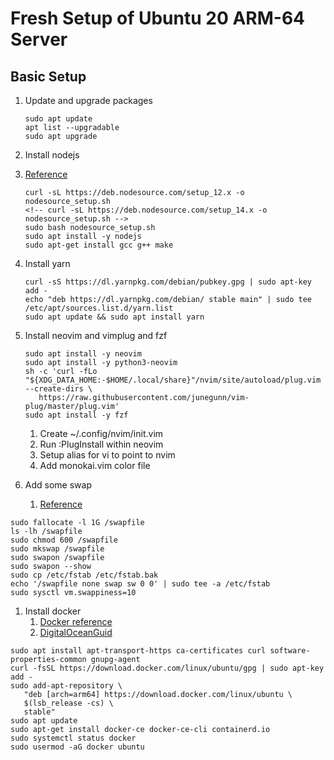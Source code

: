 # Fresh Setup of Ubuntu 20 ARM-64 Server

## Basic Setup

1. Update and upgrade packages

   ```shell
   sudo apt update
   apt list --upgradable
   sudo apt upgrade
   ```

1. Install nodejs
1. [Reference](https://www.digitalocean.com/community/tutorials/how-to-install-node-js-on-ubuntu-20-04)

   ```shell
   curl -sL https://deb.nodesource.com/setup_12.x -o nodesource_setup.sh
   <!-- curl -sL https://deb.nodesource.com/setup_14.x -o nodesource_setup.sh -->
   sudo bash nodesource_setup.sh
   sudo apt install -y nodejs
   sudo apt-get install gcc g++ make
   ```

1. Install yarn

   ```shell
   curl -sS https://dl.yarnpkg.com/debian/pubkey.gpg | sudo apt-key add -
   echo "deb https://dl.yarnpkg.com/debian/ stable main" | sudo tee /etc/apt/sources.list.d/yarn.list
   sudo apt update && sudo apt install yarn
   ```

1. Install neovim and vimplug and fzf

   ```shell
   sudo apt install -y neovim
   sudo apt install -y python3-neovim
   sh -c 'curl -fLo "${XDG_DATA_HOME:-$HOME/.local/share}"/nvim/site/autoload/plug.vim --create-dirs \
      https://raw.githubusercontent.com/junegunn/vim-plug/master/plug.vim'
   sudo apt install -y fzf
   ```

   1. Create ~/.config/nvim/init.vim
   1. Run :PlugInstall within neovim
   1. Setup alias for vi to point to nvim
   1. Add monokai.vim color file

1. Add some swap

   1. [Reference](https://www.digitalocean.com/community/tutorials/how-to-add-swap-space-on-ubuntu-20-04)

```shell
sudo fallocate -l 1G /swapfile
ls -lh /swapfile
sudo chmod 600 /swapfile
sudo mkswap /swapfile
sudo swapon /swapfile
sudo swapon --show
sudo cp /etc/fstab /etc/fstab.bak
echo '/swapfile none swap sw 0 0' | sudo tee -a /etc/fstab
sudo sysctl vm.swappiness=10
```

1. Install docker
   1. [Docker reference](https://docs.docker.com/engine/install/ubuntu/)
   1. [DigitalOceanGuid](https://www.digitalocean.com/community/tutorials/how-to-install-and-use-docker-on-ubuntu-20-04)

```shell
sudo apt install apt-transport-https ca-certificates curl software-properties-common gnupg-agent
curl -fsSL https://download.docker.com/linux/ubuntu/gpg | sudo apt-key add -
sudo add-apt-repository \
   "deb [arch=arm64] https://download.docker.com/linux/ubuntu \
   $(lsb_release -cs) \
   stable"
sudo apt update
sudo apt-get install docker-ce docker-ce-cli containerd.io
sudo systemctl status docker
sudo usermod -aG docker ubuntu
```
